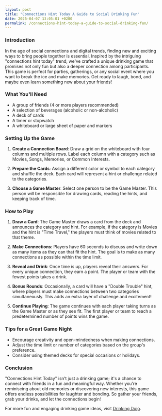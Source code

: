 ```yaml
---
layout: post
title: "Connections Hint Today A Guide to Social Drinking Fun"
date: 2025-04-07 13:05:01 +0200
permalink: /connections-hint-today-a-guide-to-social-drinking-fun/
---
```



### Introduction

In the age of social connections and digital trends, finding new and exciting ways to bring people together is essential. Inspired by the intriguing "connections hint today" trend, we've crafted a unique drinking game that promises not only fun but also a deeper connection among participants. This game is perfect for parties, gatherings, or any social event where you want to break the ice and make memories. Get ready to laugh, bond, and maybe even learn something new about your friends!

### What You'll Need

- A group of friends (4 or more players recommended)
- A selection of beverages (alcoholic or non-alcoholic)
- A deck of cards
- A timer or stopwatch
- A whiteboard or large sheet of paper and markers

### Setting Up the Game

1. **Create a Connection Board**: Draw a grid on the whiteboard with four columns and multiple rows. Label each column with a category such as Movies, Songs, Memories, or Common Interests.

2. **Prepare the Cards**: Assign a different color or symbol to each category and shuffle the deck. Each card will represent a hint or challenge related to the categories.

3. **Choose a Game Master**: Select one person to be the Game Master. This person will be responsible for drawing cards, reading the hints, and keeping track of time.

### How to Play

1. **Draw a Card**: The Game Master draws a card from the deck and announces the category and hint. For example, if the category is Movies and the hint is "Time Travel," the players must think of movies related to that theme.

2. **Make Connections**: Players have 60 seconds to discuss and write down as many items as they can that fit the hint. The goal is to make as many connections as possible within the time limit.

3. **Reveal and Drink**: Once time is up, players reveal their answers. For every unique connection, they earn a point. The player or team with the fewest points takes a drink.

4. **Bonus Rounds**: Occasionally, a card will have a "Double Trouble" hint, where players must make connections between two categories simultaneously. This adds an extra layer of challenge and excitement!

5. **Continue Playing**: The game continues with each player taking turns as the Game Master or as they see fit. The first player or team to reach a predetermined number of points wins the game.

### Tips for a Great Game Night

- Encourage creativity and open-mindedness when making connections.
- Adjust the time limit or number of categories based on the group's preference.
- Consider using themed decks for special occasions or holidays.

### Conclusion

"Connections Hint Today" isn't just a drinking game; it's a chance to connect with friends in a fun and meaningful way. Whether you're reminiscing about old memories or discovering new interests, this game offers endless possibilities for laughter and bonding. So gather your friends, grab your drinks, and let the connections begin!

For more fun and engaging drinking game ideas, visit [Drinking Dojo](https://drinkingdojo.com).